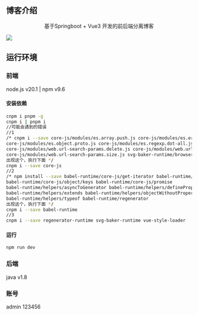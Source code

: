 ## 博客介绍

<p align="center">
   基于Springboot + Vue3 开发的前后端分离博客
</p>

![](https://gitee.com/fs529/bote_images_url/raw/master/simple-acg-blog/a1.png)

## 运行环境
### 前端

node.js v20.1 | npm v9.6

#### 安装依赖

``` bash
cnpm i pnpm -g
cnpm i | pnpm i
//可能会遇到的错误
//1
/* cnpm i --save core-js/modules/es.array.push.js core-js/modules/es.error.cause.js 
core-js/modules/es.object.proto.js core-js/modules/es.regexp.dot-all.js 
core-js/modules/web.url-search-params.delete.js core-js/modules/web.url-search-params.has.js 
core-js/modules/web.url-search-params.size.js svg-baker-runtime/browser-symbol
出现这个，执行下面 */
cnpm i --save core-js
//2
/* npm install --save babel-runtime/core-js/get-iterator babel-runtime/core-js/json/stringify 
babel-runtime/core-js/object/keys babel-runtime/core-js/promise 
babel-runtime/helpers/asyncToGenerator babel-runtime/helpers/defineProperty 
babel-runtime/helpers/extends babel-runtime/helpers/objectWithoutProperties 
babel-runtime/helpers/typeof babel-runtime/regenerator
出现这个，执行下面 */
cnpm i --save babel-runtime
//3
cnpm i --save regenerator-runtime svg-baker-runtime vue-style-loader
```

#### 运行

```bash
npm run dev
```

### 后端
java v1.8 
### 账号
admin 123456